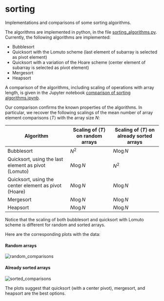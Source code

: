 # sorting
Implementations and comparisons of some sorting algorithms. 

The algorithms are implemented in python, in the file [sorting_algorithms.py](python/sorting_algorithms.py). Currently, the following algorithms are implemented:

* Bubblesort
* Quicksort with the Lomuto scheme (last element of subarray is selected as pivot element)
* Quicksort with a variation of the Hoare scheme (center element of subarray is selected as pivot element)
* Mergesort
* Heapsort

A comparison of the algorithms, including scaling of operations with array length, is given in the Jupyter notebook [comparison of sorting algorithms.ipynb](python/comparison%20of%20sorting%20algorithms.ipynb).

Our comparison confirms the known properties of the algorithms. In particular, we recover the following scalings of the mean number of array element comparisons $\langle T \rangle$ with the array size $N$:

| Algorithm | Scaling of $\langle T \rangle$ on random arrays | Scaling of $\langle T \rangle$ on already sorted arrays | 
| --- | --- | --- |
| Bubblesort | $N^2$ | $N \log N$ | 
| Quicksort, using the last element as pivot (Lomuto) | $N \log N$ |  $N^2$ |
| Quicksort, using the center element as pivot (Hoare) | $N \log N$ | $N \log N$ | 
| Mergesort | $N \log N$ | $N \log N$ | 
| Heapsort | $N \log N$ | $N \log N$ | 

Notice that the scaling of both bubblesort and quicksort with Lomuto scheme is different for random and sorted arrays.

Here are the corresponding plots with the data:

#### Random arrays

![random_comparisons](https://github.com/juliankappler/sorting/assets/37583039/ab584f38-f9c3-47c0-8869-949765f1a213)


#### Already sorted arrays

![sorted_comparisons](https://github.com/juliankappler/sorting/assets/37583039/89659da6-c91a-4891-9644-3b403e9fcdb8)

The plots suggest that quicksort (with a center pivot), mergesort, and heapsort are the best options.

